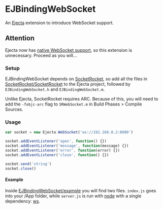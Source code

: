# EJBindingWebSocket
An [Ejecta](https://github.com/phoboslab/Ejecta) extension to introduce WebSocket support.

## Attention
Ejecta now has [native WebSocket support](https://github.com/phoboslab/Ejecta/commit/be0233695768cf89b1ef99ec750ed1cf1d5eff9e), so this extension is unnecessary. Proceed as you will…

### Setup
EJBindingWebSocket depends on [SocketRocket](https://github.com/square/SocketRocket), so add all the files in [SocketRocket/SocketRocket](https://github.com/square/SocketRocket/tree/master/SocketRocket) to the Ejecta project, followed by `EJBindingWebSocket.h` and `EJBindingWebSocket.m`.

Unlike Ejecta, SocketRocket requires ARC. Because of this, you will need to add the `-fobjc-arc` flag to `SRWebSocket.m` in Build Phases > Compile Sources.

### Usage
```js
var socket = new Ejecta.WebSocket('ws://192.168.0.2:8080')

socket.addEventListener('open', function() {})
socket.addEventListener('message', function(message) {})
socket.addEventListener('error', function(error) {})
socket.addEventListener('close', function() {})

socket.send('string')
socket.close()
```
	
#### Example
Inside [EJBindingWebSocket/example](https://github.com/michaelrhodes/EJBindingWebSocket/tree/master/example) you will find two files. `index.js` goes into your /App folder, while `server.js` is run with [node](https://github.com/joyent/node) with a single dependency: [ws](https://github.com/einaros/ws).

